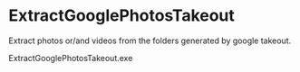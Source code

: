 # ExtractGooglePhotosTakeout
 Extract photos or/and videos from the folders generated by google takeout.



 ExtractGooglePhotosTakeout.exe